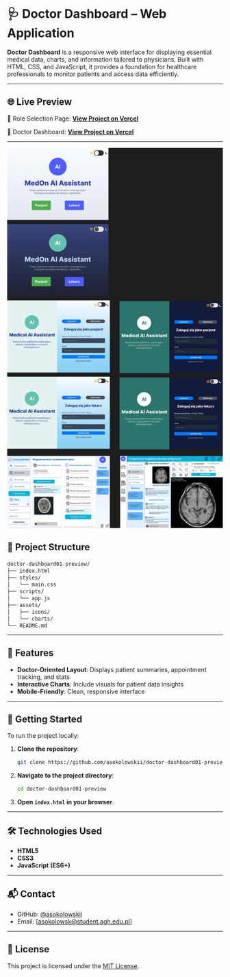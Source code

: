 # 🩺 Doctor Dashboard – Web Application

**Doctor Dashboard** is a responsive web interface for displaying essential medical data, charts, and information tailored to physicians. Built with HTML, CSS, and JavaScript, it provides a foundation for healthcare professionals to monitor patients and access data efficiently.

---

## 🌐 Live Preview


🚀 Role Selection Page: [**View Project on Vercel**](https://llm-gen-ai-mockup-page3.vercel.app)

🚀 Doctor Dashboard: [**View Project on Vercel**](https://doctor-dashboard01-preview.vercel.app)

---
![UX/UI Prototype](UX_UI%20Prototype%201.png)


## 📁 Project Structure

```
doctor-dashboard01-preview/
├── index.html
├── styles/
│   └── main.css
├── scripts/
│   └── app.js
├── assets/
│   ├── icons/
│   └── charts/
└── README.md
```

---

## 🎯 Features

- **Doctor-Oriented Layout**: Displays patient summaries, appointment tracking, and stats
- **Interactive Charts**: Include visuals for patient data insights
- **Mobile-Friendly**: Clean, responsive interface

---

## 🚀 Getting Started

To run the project locally:

1. **Clone the repository**:
   ```bash
   git clone https://github.com/asokolowskii/doctor-dashboard01-preview.git
   ```

2. **Navigate to the project directory**:
   ```bash
   cd doctor-dashboard01-preview
   ```

3. **Open `index.html` in your browser**.

---

## 🛠 Technologies Used

- **HTML5**
- **CSS3**
- **JavaScript (ES6+)**

---

## 📬 Contact

- GitHub: [@asokolowskii](https://github.com/asokolowskii)
- Email: [asokolowsk@student.agh.edu.pl]

---

## 📜 License

This project is licensed under the [MIT License](LICENSE).
